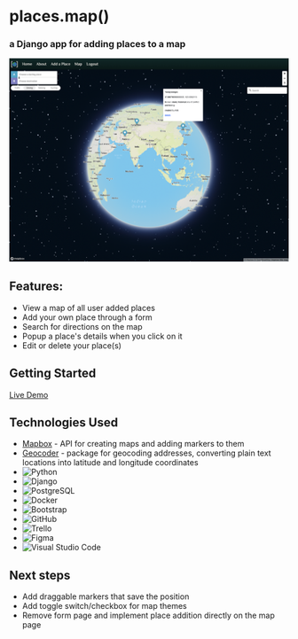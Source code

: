 # places.map()
### a Django app for adding places to a map
![Screenshot](main_app/static/images/rmscreenshot.png)

## Features:
- View a map of all user added places
- Add your own place through a form
- Search for directions on the map
- Popup a place's details when you click on it
- Edit or delete your place(s)


## Getting Started
[Live Demo](https://places-map.herokuapp.com/)
## Technologies Used
- [Mapbox](https://www.mapbox.com/) - API for creating maps and adding markers to them
- [Geocoder](https://geocoder.readthedocs.io/) - package for geocoding addresses, converting plain text locations into latitude and longitude coordinates
- ![Python](https://img.shields.io/badge/python-3670A0?style=for-the-badge&logo=python&logoColor=ffdd54)
- ![Django](https://img.shields.io/badge/django-%23092E20.svg?style=for-the-badge&logo=django&logoColor=white)
- ![PostgreSQL](https://img.shields.io/badge/postgres-%23316192.svg?style=for-the-badge&logo=postgresql&logoColor=white)
- ![Docker](https://img.shields.io/badge/docker-%230db7ed.svg?style=for-the-badge&logo=docker&logoColor=white)
- ![Bootstrap](https://img.shields.io/badge/bootstrap-%23563D7C.svg?style=for-the-badge&logo=bootstrap&logoColor=white)
- ![GitHub](https://img.shields.io/badge/github-%23121011.svg?style=for-the-badge&logo=github&logoColor=white)
- ![Trello](https://img.shields.io/badge/Trello-%23026AA7.svg?style=for-the-badge&logo=Trello&logoColor=white)
- ![Figma](https://img.shields.io/badge/figma-%23F24E1E.svg?style=for-the-badge&logo=figma&logoColor=white)
- ![Visual Studio Code](https://img.shields.io/badge/Visual%20Studio%20Code-0078d7.svg?style=for-the-badge&logo=visual-studio-code&logoColor=white)

## Next steps
- Add draggable markers that save the position
- Add toggle switch/checkbox for map themes
- Remove form page and implement place addition directly on the map page

